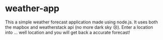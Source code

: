 # weather-app
 This a simple weather forecast application made using node.js. It uses both the mapbox and weatherstack api (no more dark sky 😢). 
 Enter a location into ... well location and you will get back a accurate forecast!

